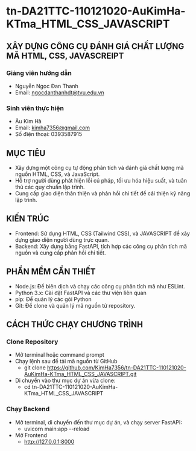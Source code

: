 # tn-DA21TTC-110121020-AuKimHa-KTma_HTML_CSS_JAVASCRIPT

## XÂY DỰNG CÔNG CỤ ĐÁNH GIÁ CHẤT LƯỢNG MÃ HTML, CSS, JAVASCREIPT

### Giảng viên hướng dẫn

- Nguyễn Ngọc Đan Thanh
- Email: ngocdanthanhdt@tvu.edu.vn

### Sinh viên thực hiện

- Âu Kim Hà
- Email: kimha7356@gmail.com
- Số điện thoại: 0393587915

## MỤC TIÊU

- Xây dựng một công cụ tự động phân tích và đánh giá chất lượng mã nguồn HTML, CSS, và JavaScript.
- Hỗ trợ người dùng phát hiện lỗi cú pháp, tối ưu hóa hiệu suất, và tuân thủ các quy chuẩn lập trình.
- Cung cấp giao diện thân thiện và phản hồi chi tiết để cải thiện kỹ năng lập trình.

## KIẾN TRÚC

- Frontend: Sử dụng HTML, CSS (Tailwind CSS), và JAVASCRIPT để xây dựng giao diện người dùng trực quan.
- Backend: Xây dựng bằng FastAPI, tích hợp các công cụ phân tích mã nguồn và cung cấp phản hồi chi tiết.

## PHẦN MỀM CẦN THIẾT

- Node.js: Để biên dịch và chạy các công cụ phân tích mã như ESLint.
- Python 3.x: Cài đặt FastAPI và các thư viện liên quan
- pip: Để quản lý các gói Python
- Git: Để clone và quản lý mã nguồn từ repository.

## CÁCH THỨC CHẠY CHƯƠNG TRÌNH

### Clone Repository

- Mở terminal hoặc command prompt
- Chạy lệnh sau để tải mã nguồn từ GitHub
  - git clone https://github.com/KimHa7356/tn-DA21TTC-110121020-AuKimHa-KTma_HTML_CSS_JAVASCRIPT.git
- Di chuyển vào thư mục dự án vừa clone:
  - cd tn-DA21TTC-110121020-AuKimHa-KTma_HTML_CSS_JAVASCRIPT

### Chạy Backend

- Mở terminal, di chuyển đến thư mục dự án, và chạy server FastAPI:
  - uvicorn main:app --reload
- Mở Frontend
  - http://127.0.0.1:8000
